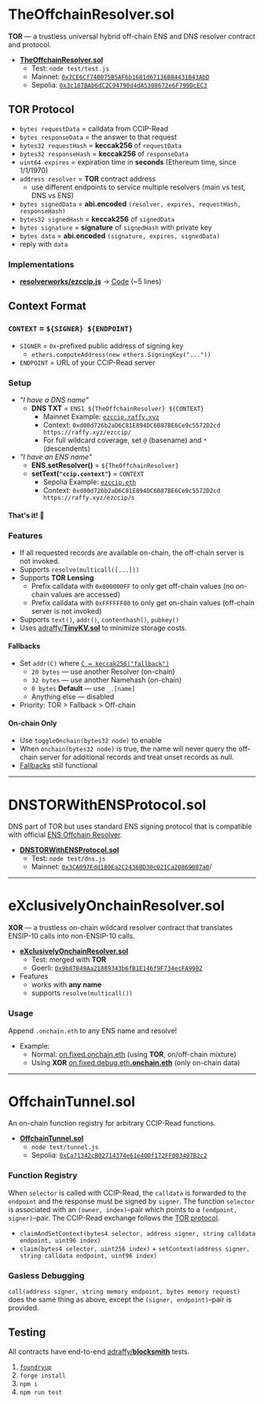 # TheOffchainResolver.sol

**TOR**  — a trustless universal hybrid off-chain ENS and DNS resolver contract and protocol.

* [**TheOffchainResolver.sol**](./src/TOR.sol)
	* Test: `node test/test.js`
	* Mainnet: [`0x7CE6Cf740075B5AF6b1681d67136B84431B43AbD`](https://etherscan.io/address/0x7CE6Cf740075B5AF6b1681d67136B84431B43AbD#code)
	* Sepolia: [`0x3c187BAb6dC2C94790d4dA5308672e6F799DcEC3`](https://sepolia.etherscan.io/address/0x3c187BAb6dC2C94790d4dA5308672e6F799DcEC3#code)

## TOR Protocol
* `bytes requestData` = calldata from CCIP-Read
* `bytes responseData` = the answer to that request
* `bytes32 requestHash` = **keccak256** of `requestData`
* `bytes32 responseHash` = **keccak256** of `responseData`
* `uint64 expires` = expiration time in **seconds** (Ethereum time, since 1/1/1970)
* `address resolver` = **TOR** contract address
	* use different endpoints to service multiple resolvers (main vs test, DNS vs ENS)
* `bytes signedData` = **abi.encoded** `(resolver, expires, requestHash, responseHash)`
* `bytes32 signedHash` = **keccak256** of `signedData`
* `bytes signature` = **signature** of `signedHash` with private key
* `bytes data` = **abi.encoded** `(signature, expires, signedData)`
* reply with `data`

### Implementations

* [**resolverworks/ezccip.js**](https://github.com/resolverworks/ezccip.js) → [Code](https://github.com/resolverworks/ezccip.js/blob/dda3f8313b56b50a5d24e9ec814e66042065f375/src/handler.js#L37) (~5 lines)

## Context Format

### `CONTEXT` = `${SIGNER} ${ENDPOINT}`

* `SIGNER` = `0x`-prefixed public address of signing key
	* `ethers.computeAddress(new ethers.SigningKey("..."))`
* `ENDPOINT` = URL of your CCIP-Read server

### Setup

* *"I have a DNS name"*
	* **DNS TXT** = `ENS1 ${TheOffchainResolver} ${CONTEXT}`
		* Mainnet Example: [`ezccip.raffy.xyz`](https://adraffy.github.io/ens-normalize.js/test/resolver.html#ezccip.raffy.xyz)
		* Context: `0xd00d726b2aD6C81E894DC6B87BE6Ce9c5572D2cd https://raffy.xyz/ezccip/`
		* For full wildcard coverage, set `@` (basename) and `*` (descendents)
* *"I have an ENS name"*
	* **ENS.setResolver()** = `${TheOffchainResolver}`
	* **setText(`"ccip.context"`)** = `CONTEXT`
		* Sepolia Example: [`ezccip.eth`](https://adraffy.github.io/ens-normalize.js/test/resolver.html?sepolia#ezccip.eth)
		* Context: `0xd00d726b2aD6C81E894DC6B87BE6Ce9c5572D2cd https://raffy.xyz/ezccip/s`

#### That's it! 🎉️

### Features

* If all requested records are available on-chain, the off-chain server is not invoked.
* Supports `resolve(multicall([...]))`
* Supports **TOR Lensing**
	* Prefix calldata with `0x000000FF` to only get off-chain values (no on-chain values are accessed)
	* Prefix calldata with `0xFFFFFF00` to only get on-chain values (off-chain server is not invoked)
* Supports `text()`, `addr()`, `contenthash()`, `pubkey()`
* Uses [adraffy/**TinyKV.sol**](https://github.com/adraffy/TinyKV.sol) to minimize storage costs.

#### Fallbacks

* Set `addr(C)` where [`C = keccak256("fallback")`](https://adraffy.github.io/keccak.js/test/demo.html#algo=keccak-256&s=fallback&escape=1&encoding=utf8)
	* `20 bytes` — use another Resolver (on-chain)
	* `32 bytes` — use another Namehash (on-chain)
	* `0 bytes` **Default**  — use `_.[name]`
	* Anything else — disabled
* Priority: TOR > Fallback > Off-chain

#### On-chain Only

* Use `toggleOnchain(bytes32 node)` to enable
* When `onchain(bytes32 node)` is true, the name will never query the off-chain server for additional records and treat unset records as null.
* [Fallbacks](#fallbacks) still functional

---

# DNSTORWithENSProtocol.sol

DNS part of TOR but uses standard ENS signing protocol that is compatible with official [ENS Offchain Resolver](https://github.com/ensdomains/offchain-resolver/).

* [**DNSTORWithENSProtocol.sol**](./src/DNSTORWithENSProtocol.sol)
	* Test: `node test/dns.js`
	* Mainnet: [`0x3CA097Edd180Ea2C2436BD30c021Ca20869087a0`](https://etherscan.io/address/0x3CA097Edd180Ea2C2436BD30c021Ca20869087a0)/

---

# eXclusivelyOnchainResolver.sol

**XOR** — a trustless on-chain wildcard resolver contract that translates ENSIP-10 calls into non-ENSIP-10 calls.

* [**eXclusivelyOnchainResolver.sol**](./src/XOR.sol)
	* Test: merged with **TOR**
	* Goerli: [`0x9b87849Aa21889343b6fB1E146f9F734ecFA9982`](https://goerli.etherscan.io/address/0x9b87849Aa21889343b6fB1E146f9F734ecFA9982#code)
* Features
	* works with **any name**
	* supports `resolve(multicall())`

### Usage

Append `.onchain.eth` to any ENS name and resolve!

* Example:
	* Normal: [on.fixed.onchain.eth](https://adraffy.github.io/ens-normalize.js/test/resolver.html?goerli#on.fixed.debug.eth.onchain.eth) (using **TOR**, on/off-chain mixture)
	* Using **XOR** [on.fixed.debug.eth&#8203;**.onchain.eth**](https://adraffy.github.io/ens-normalize.js/test/resolver.html?goerli#on.fixed.debug.eth.onchain.eth) (only on-chain data)

---

# OffchainTunnel.sol

An on-chain function registry for arbitrary CCIP-Read functions.

* [**OffchainTunnel.sol**](./src/OffchainTunnel.sol)
	* `node test/tunnel.js`
	* Sepolia: [`0xCa71342cB02714374e61e400f172FF003497B2c2`](https://sepolia.etherscan.io/address/0xCa71342cB02714374e61e400f172FF003497B2c2#code)

### Function Registry

When `selector` is called with CCIP-Read, the `calldata` is forwarded to the `endpoint` and the response must be signed by `signer`.  The function `selector` is associated with an `(owner, index)`&ndash;pair which points to a `(endpoint, signer)`&ndash;pair.  The CCIP-Read exchange follows the [TOR protocol](#tor-protocol).
* `claimAndSetContext(bytes4 selector, address signer, string calldata endpoint, uint96 index)`
* `claim(bytes4 selector, uint256 index)` + `setContext(address signer, string calldata endpoint, uint96 index)`

### Gasless Debugging
`call(address signer, string memory endpoint, bytes memory request)` does the same thing as above, except the `(signer, endpoint)`&ndash;pair is provided.


## Testing

All contracts have end-to-end [adraffy/**blocksmith**](https://github.com/adraffy/blocksmith.js) tests.

1. [`foundryup`](https://book.getfoundry.sh/getting-started/installation)
1. `forge install`
1. `npm i`
1. `npm run test`
